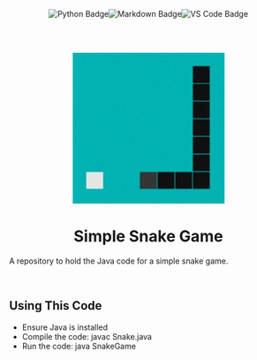 <div align="center">
<img src="https://img.shields.io/badge/Java-B07219?style=for-the-badge&logo=openjdk&logoColor=white" alt="Python Badge" /><img src="https://img.shields.io/badge/Markdown-E65000?style=for-the-badge&logo=markdown&logoColor=white" alt="Markdown Badge" /><img src="https://img.shields.io/badge/VS_Code-0097E7?style=for-the-badge&logo=visual%20studio%20code&logoColor=white" alt="VS Code Badge" />

<br><br>

<img src="img/readme.jpg" />

<br>

<h1 align="center">Simple Snake Game</h1>

</div>

A repository to hold the Java code for a simple snake game.

<br>

## **Using This Code**

- Ensure Java is installed 
- Compile the code: javac Snake.java
- Run the code: java SnakeGame
